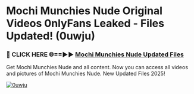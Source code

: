 # Mochi Munchies Nude Original Videos 0nlyFans Leaked - Files Updated! (0uwju)

<h3>🔴 CLICK HERE 🌐==►► <a href="https://tinyurl.com/52m3yx9h" rel="nofollow">Mochi Munchies Nude Updated Files</a></h3>

Get Mochi Munchies Nude and all content. Now you can access all videos and pictures of Mochi Munchies Nude. New Updated Files 2025!

[![0uwju](https://i.imgur.com/TnHtlc8.gif)](https://tinyurl.com/52m3yx9h)

